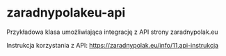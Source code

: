 # zaradnypolakeu-api
Przykładowa klasa umożliwiająca integrację z API strony zaradnypolak.eu

Instrukcja korzystania z API: https://zaradnypolak.eu/info/11,api-instrukcja

